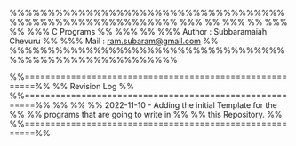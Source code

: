 %%%%%%%%%%%%%%%%%%%%%%%%%%%%%%%%%%%%%%%%%%%%%%%%%%%%%%%%%%
%%% 							                                      %%
%%%							                                        %%
%%%							 																				%%
%%%		   						C Programs													%%
%%%																											%%
%%%  Author : Subbaramaiah Chevuru											%%
%%%  Mail   : ram.subaram@gmail.com											%%
%%%%%%%%%%%%%%%%%%%%%%%%%%%%%%%%%%%%%%%%%%%%%%%%%%%%%%%%%%


%%========================================================%%
%%                  Revision Log                          %%
%%========================================================%%
%%                                                        %%
%% 2022-11-10    -  Adding the initial Template for the   %%
%%                  programs that are going to write in   %%
%%                  this Repository.                      %%
%%========================================================%%
